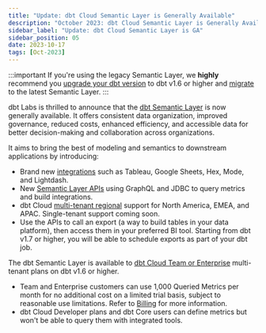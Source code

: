 ```yaml
---
title: "Update: dbt Cloud Semantic Layer is Generally Available"
description: "October 2023: dbt Cloud Semantic Layer is Generally Available for all users"
sidebar_label: "Update: dbt Cloud Semantic Layer is GA"
sidebar_position: 05
date: 2023-10-17
tags: [Oct-2023]
---
```


:::important
If you're using the legacy Semantic Layer, we **highly** recommend you [upgrade your dbt version](/docs/dbt-versions/upgrade-core-in-cloud) to dbt v1.6 or higher and [migrate](/guides/migration/sl-migration) to the latest Semantic Layer.
:::

dbt Labs is thrilled to announce that the [dbt Semantic Layer](/docs/use-dbt-semantic-layer/dbt-sl) is now generally available. It offers consistent data organization, improved governance, reduced costs, enhanced efficiency, and accessible data for better decision-making and collaboration across organizations.

It aims to bring the best of modeling and semantics to downstream applications by introducing:

- Brand new [integrations](/docs/use-dbt-semantic-layer/avail-sl-integrations) such as Tableau, Google Sheets, Hex, Mode, and Lightdash.
- New [Semantic Layer APIs](/docs/dbt-cloud-apis/sl-api-overview) using GraphQL and JDBC to query metrics and build integrations.
- dbt Cloud [multi-tenant regional](/docs/cloud/about-cloud/regions-ip-addresses) support for North America, EMEA, and APAC. Single-tenant support coming soon.
- Use the APIs to call an export (a way to build tables in your data platform), then access them in your preferred BI tool.  Starting from dbt v1.7 or higher, you will be able to schedule exports as part of your dbt job.

<Lightbox src="/img/docs/dbt-cloud/semantic-layer/sl-architecture.jpg" width="80%" title="Use the universal dbt Semantic Layer to define and queried metrics in integration tools."/>

The dbt Semantic Layer is available to [dbt Cloud Team or Enterprise](https://www.getdbt.com/) multi-tenant plans on dbt v1.6 or higher. 
- Team and Enterprise customers can use 1,000 Queried Metrics per month for no additional cost on a limited trial basis, subject to reasonable use limitations. Refer to [Billing](/docs/cloud/billing#what-counts-as-a-queried-metric) for more information.
- dbt Cloud Developer plans and dbt Core users can define metrics but won't be able to query them with integrated tools.
